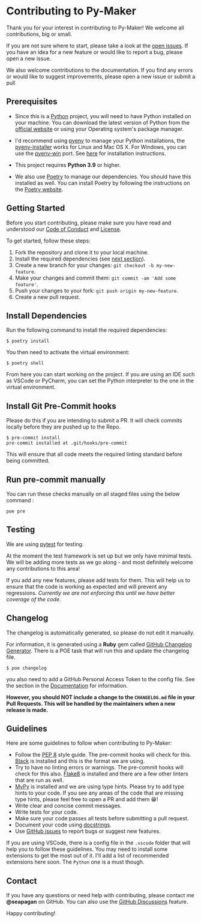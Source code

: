 # Contributing to Py-Maker <!-- omit in toc -->

Thank you for your interest in contributing to Py-Maker! We welcome all
contributions, big or small.

If you are not sure where to start, please take a look at the [open
issues](https://github.com/seapagan/py-maker/issues). If you have an idea for a
new feature or would like to report a bug, please open a new issue.

We also welcome contributions to the documentation. If you find any errors or
would like to suggest improvements, please open a new issue or submit a pull

## Prerequisites

- Since this is a [Python](https://www.python.org/) project, you will need to have
Python installed on your machine. You can download the latest version of Python
from the [official website](https://www.python.org/downloads/) or using your
Operating system's package manager.

- I'd recommend using [pyenv](https://github.com/pyenv/pyenv) to manage your
Python installations, the
[pyenv-installer](https://github.com/pyenv/pyenv-installer) works for Linux and
Mac OS X. For Windows, you can use the
[pyenv-win](https://github.com/pyenv-win/pyenv-win) port. See
[here](https://github.com/pyenv-win/pyenv-win#installation ) for installation
instructions.

- This project requires **Python 3.9** or higher.

- We also use [Poetry](https://python-poetry.org/) to manage our dependencies. You
should have this installed as well. You can install Poetry by following the
instructions on the [Poetry
website](https://python-poetry.org/docs/#installation).

## Getting Started

Before you start contributing, please make sure you have read and understood our
[Code of
Conduct](https://github.com/seapagan/py-maker/blob/main/CODE_OF_CONDUCT.md) and
[License](https://github.com/seapagan/py-maker/blob/main/LICENSE.txt).

To get started, follow these steps:

1. Fork the repository and clone it to your local machine.
2. Install the required dependencies (see [next section](#install-dependencies)).
3. Create a new branch for your changes: `git checkout -b my-new-feature`.
4. Make your changes and commit them: `git commit -am 'Add some feature'`.
5. Push your changes to your fork: `git push origin my-new-feature`.
6. Create a new pull request.

## Install Dependencies

Run the following command to install the required dependencies:

```console
$ poetry install
```

You then need to activate the virtual environment:

```console
$ poetry shell
```

From here you can start working on the project. If you are using an IDE such as
VSCode or PyCharm, you can set the Python interpreter to the one in the virtual
environment.

## Install Git Pre-Commit hooks

Please do this if you are intending to submit a PR. It will check commits
locally before they are pushed up to the Repo.

```console
$ pre-commit install
pre-commit installed at .git/hooks/pre-commit
```

This will ensure that all code meets the required linting standard before being
committed.

## Run pre-commit manually

You can run these checks manually on all staged files using the below command :

```console
poe pre
```

## Testing

We are using [pytest](https://docs.pytest.org/) for testing.

At the moment the test framework is set up but we only have minimal tests. We
will be adding more tests as we go along - and most definitely welcome any
contributions to this area!

If you add any new features, please add tests for them. This will help us to
ensure that the code is working as expected and will prevent any regressions.
*Currently we are not enforcing this until we have better coverage of the code.*

## Changelog

The changelog is automatically generated, so please do not edit it manually.

For information, it is generated using a **Ruby** gem called [GitHub Changelog
Generator](https://github.com/github-changelog-generator/github-changelog-generator).
There is a POE task that will run this and update the changelog file.

```console
$ poe changelog
```

you also need to add a GitHub Personal Access Token to the config file. See the
section in the
[Documentation](http://127.0.0.1:8000/configuration/#add-a-github-personal-access-token)
for information.

**However, you should NOT include a change to the `CHANGELOG.md` file in your
Pull Requests. This will be handled by the maintainers when a new release is
made.**

## Guidelines

Here are some guidelines to follow when contributing to Py-Maker:

- Follow the [PEP 8](https://www.python.org/dev/peps/pep-0008/) style guide. The
  pre-commit hooks will check for this. [Black](https://black.readthedocs.io/)
  is installed and this is the format we are using.
- Try to have no linting errors or warnings. The pre-commit hooks will check for
  this also. [Flake8](https://flake8.pycqa.org/en/latest/) is installed and
  there are a few other linters that are run as well.
- [MyPy](https://mypy.readthedocs.io/en/stable/) is installed and we are using
  type hints. Please try to add type hints to your code. If you see any areas of
  the code that are missing type hints, please feel free to open a PR and add
  them 😁!
- Write clear and concise commit messages.
- Write tests for your code.
- Make sure your code passes all tests before submitting a pull request.
- Document your code using
  [docstrings](https://www.python.org/dev/peps/pep-0257/).
- Use [GitHub issues](https://github.com/seapagan/py-maker/issues) to report
  bugs or suggest new features.

If you are using VSCode, there is a config file in the `.vscode` folder that
will help you to follow these guidelines. You may need to install some
extensions to get the most out of it. I'll add a list of recommended extensions
here soon. The `Python` one is a must though.

## Contact

If you have any questions or need help with contributing, please contact me
**@seapagan** on GitHub. You can also use the [GitHub
Discussions](https://github.com/seapagan/py-maker/discussions) feature.

Happy contributing!
